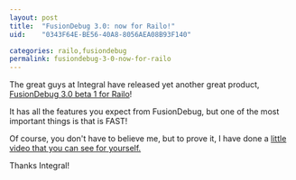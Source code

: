 ```yaml
---
layout: post
title:  "FusionDebug 3.0: now for Railo!"
uid:	"0343F64E-BE56-40A8-8056AEA08B93F140"

categories: railo,fusiondebug
permalink: fusiondebug-3-0-now-for-railo
---
```

<p>The great guys at Integral have released yet another great product, <a title="FusionDebug 3.0 BETA 1" href="http://www.fusion-reactor.com/labs/fd_railo.cfm">FusionDebug 3.0 beta 1 for Railo</a>! </p>
<p>It has all the features you expect from FusionDebug, but one of the most important things is that is FAST!</p>
<p> Of course, you don't have to believe me, but to prove it, I have done a <a href="http://www.screencast.com/t/QosB1OdQX">little video that you can see for yourself.</a> </p>
<p>Thanks Integral!</p>